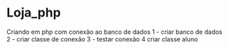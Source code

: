 # Loja_php
Criando em php com conexão ao banco de dados
1 - criar banco de dados
2 - criar classe de conexão
3 - testar conexão
4 criar classe aluno